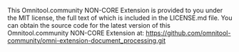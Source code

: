 This Omnitool.community NON-CORE Extension is provided to you under the MIT license, the full text of which is included in the LICENSE.md file.
You can obtain the source code for the latest version of this Omnitool.community NON-CORE Extension at:
https://github.com/omnitool-community/omni-extension-document_processing.git
